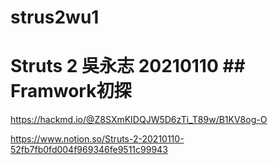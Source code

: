 # strus2wu1
# Struts 2 吳永志 20210110 ## Framwork初探
https://hackmd.io/@Z8SXmKIDQJW5D6zTi_T89w/B1KV8og-O


https://www.notion.so/Struts-2-20210110-52fb7fb0fd004f969346fe9511c99943
